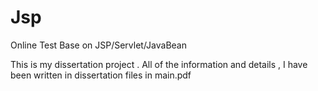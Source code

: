 # Jsp
Online Test Base on JSP/Servlet/JavaBean




This is my dissertation project . All of the information and details , I have been written in dissertation files in main.pdf
